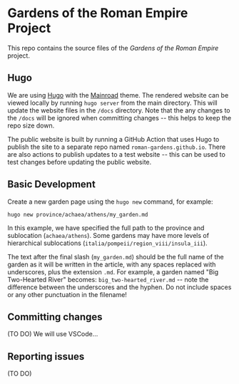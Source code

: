 # Gardens of the Roman Empire Project

This repo contains the source files of the *Gardens of the Roman Empire* project.


## Hugo

We are using [Hugo](https://gohugo.io) with the [Mainroad](https://themes.gohugo.io/mainroad/) theme.  The rendered website can be viewed locally by running `hugo server` from the main directory.  This will update the website files in the `/docs` directory.  Note that the any changes to the `/docs` will be ignored when committing changes -- this helps to keep the repo size down.

The public website is built by running a GitHub Action that uses Hugo to publish the site to a separate repo named `roman-gardens.github.io`.  There are also actions to publish updates to a test website -- this can be used to test changes before updating the public website.


## Basic Development

Create a new garden page using the `hugo new` command, for example:

```hugo new province/achaea/athens/my_garden.md```

In this example, we have specified the full path to the province and sublocation (`achaea/athens`).  Some gardens may have more levels of hierarchical sublocations (`italia/pompeii/region_viii/insula_iii`).

The text after the final slash (`my_garden.md`) should be the full name of the garden as it will be written in the article, with any spaces replaced with underscores, plus the extension `.md`.  For example, a garden named "Big Two-Hearted River" becomes: `big_two-hearted_river.md` -- note the difference between the underscores and the hyphen.  Do not include spaces or any other punctuation in the filename!


## Committing changes

(TO DO) We will use VSCode...


## Reporting issues

(TO DO)
